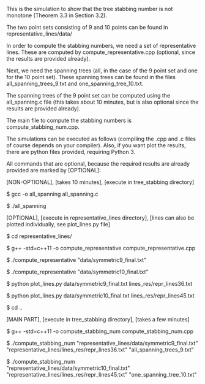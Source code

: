 

This is the simulation to show that the tree stabbing number is not monotone (Theorem 3.3 in Section 3.2).

The two point sets consisting of 9 and 10 points can be found in representative_lines/data/

In order to compute the stabbing numbers, we need a set of representative lines. These are computed by 
compute_representative.cpp (optional, since the results are provided already).

Next, we need the spanning trees (all, in the case of the 9 point set and one for the 10 point set).
These spanning trees can be found in the files all_spanning_trees_9.txt and one_spanning_tree_10.txt.

The spanning trees of the 9 point set can be computed using the all_spanning.c file (this takes about 10 minutes,
but is also optional since the results are provided already).

The main file to compute the stabbing numbers is compute_stabbing_num.cpp.


The simulations can be executed as follows (compiling the .cpp and .c files of course depends on your compiler).
Also, if you want plot the results, there are python files provided, requiring Python 3.

All commands that are optional, because the required results are already provided are marked by [OPTIONAL]:


[NON-OPTIONAL], [takes 10 minutes], [execute in tree_stabbing directory]

$ gcc -o all_spanning all_spanning.c

$ ./all_spanning

[OPTIONAL], [execute in representative_lines directory],
[lines can also be plotted individually, see plot_lines.py file]

$ cd representative_lines/

$ g++ -std=c++11 -o compute_representative compute_representative.cpp

$ ./compute_representative "data/symmetric9_final.txt"

$ ./compute_representative "data/symmetric10_final.txt"

$ python plot_lines.py data/symmetric9_final.txt lines_res/repr_lines36.txt

$ python plot_lines.py data/symmetric10_final.txt lines_res/repr_lines45.txt

$ cd ..

[MAIN PART], [execute in tree_stabbing directory], [takes a few minutes]

$ g++ -std=c++11 -o compute_stabbing_num compute_stabbing_num.cpp

$ ./compute_stabbing_num "representative_lines/data/symmetric9_final.txt" "representative_lines/lines_res/repr_lines36.txt" "all_spanning_trees_9.txt"

$ ./compute_stabbing_num "representative_lines/data/symmetric10_final.txt" "representative_lines/lines_res/repr_lines45.txt" "one_spanning_tree_10.txt"


